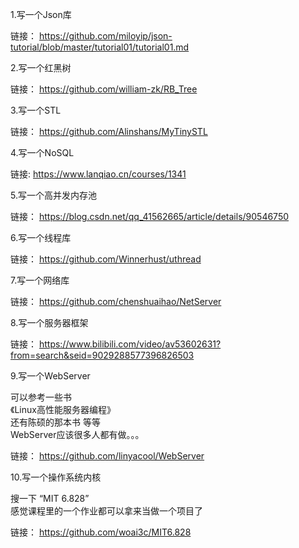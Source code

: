 1.写一个Json库

链接：
 https://github.com/miloyip/json-tutorial/blob/master/tutorial01/tutorial01.md

2.写一个红黑树

链接：
https://github.com/william-zk/RB_Tree

3.写一个STL

链接：
https://github.com/Alinshans/MyTinySTL

4.写一个NoSQL

链接:
https://www.lanqiao.cn/courses/1341

5.写一个高并发内存池

链接：
https://blog.csdn.net/qq_41562665/article/details/90546750

6.写一个线程库

链接：
https://github.com/Winnerhust/uthread

7.写一个网络库

链接：
https://github.com/chenshuaihao/NetServer

8.写一个服务器框架

链接：
https://www.bilibili.com/video/av53602631?from=search&seid=9029288577396826503

9.写一个WebServer

可以参考一些书   
《Linux高性能服务器编程》  
还有陈硕的那本书 等等   
WebServer应该很多人都有做。。。  

链接：
 https://github.com/linyacool/WebServer
 

10.写一个操作系统内核

搜一下 “MIT 6.828”  
感觉课程里的一个作业都可以拿来当做一个项目了  

链接：
https://github.com/woai3c/MIT6.828